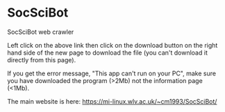 # SocSciBot
SocSciBot web crawler

Left click on the above link then click on the download button on the right hand side of the new page to download the file (you can't download it directly from this page).

If you get the error message, "This app can't run on your PC", make sure you have downloaded the program (>2Mb) not the information page (<1Mb).  

The main website is here: https://mi-linux.wlv.ac.uk/~cm1993/SocSciBot/
